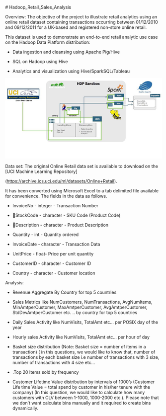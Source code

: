 \# Hadoop\_Retail\_Sales\_Analysis

Overview: The objective of the project to illustrate retail analytics using an
online retail dataset containing transactions occurring between 01/12/2010 and
09/12/2011 for a UK-based and registered non-store online retail.

This dataset is used to demonstrate an end-to-end retail analytic use case on
the Hadoop Data Platform distribution:

-   Data ingestion and cleansing using Apache Pig/Hive

-   SQL on Hadoop using Hive

-   Analytics and visualization using Hive/SparkSQL/Tableau

![ScreenShot](https://github.com/rohan22sri/Hadoop_Retail_Sales_Analysis/blob/master/architecture.png)

Data set: The original Online Retail data set is available to download on the
[UCI Machine Learning Repository]

(https://archive.ics.uci.edu/ml/datasets/Online+Retail).

It has been converted using Microsoft Excel to a tab delimited file available
for convenience. The fields in the data as follows.

-   InvoiceNo - integer - Transaction Number

-   StockCode - character - SKU Code (Product Code)

-   Description - character - Product Description

-   Quantity - int - Quantity ordered

-   InvoiceDate - character - Transaction Data

-   UnitPrice - float- Price per unit quantity

-   CustomerID - character - Customer ID

-   Country - character - Customer location

Analysis:

-   Revenue Aggregate By Country for top 5 countries

-   Sales Metrics like NumCustomers, NumTransactions, AvgNumItems,
    MinAmtperCustomer, MaxAmtperCustomer, AvgAmtperCustomer,
    StdDevAmtperCustomer etc. .. by country for top 5 countries

-   Daily Sales Activity like NumVisits, TotalAmt etc… per POSIX day of the year

-   Hourly sales Activity like NumVisits, TotalAmt etc… per hour of day

-   Basket size distribution (Note: Basket size = number of items in a
    transaction) ( in this questions, we would like to know that, number of
    transactions by each basket size i.e number of transactions with 3 size,
    number of transactions with 4 size etc…

-   .Top 20 Items sold by frequency

-   Customer Lifetime Value distribution by intervals of 1000’s (Customer Life
    time Value = total spend by customer in his/her tenure with the company) (In
    this question, we would like to calculate how many customers with CLV
    between 1-1000, 1000-2000 etc.). Please note that we don’t want calculate
    bins manually and it required to create bins dynamically.
